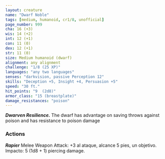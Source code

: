 ```yaml
---
layout: creature
name: "Dwarf Noble"
tags: [medium, humanoid, cr1/8, unofficial]
page_number: 999
cha: 16 (+3)
wis: 14 (+2)
int: 12 (+1)
con: 11 (0)
dex: 12 (+1)
str: 11 (0)
size: Medium humanoid (dwarf)
alignment: any alignment
challenge: "1/8 (25 XP)"
languages: "any two languages"
senses: "darkvision, passive Perception 12"
skills: "Deception +5, Insight +4, Persuasion +5"
speed: "30 ft."
hit_points: "9  (2d8)"
armor_class: "15 (breastplate)"
damage_resistances: "poison"
---
```


***Dwarven Resilience.*** The dwarf has advantage on saving throws against poison and has resistance to poison damage

### Actions

***Rapier*** Melee Weapon Attack: +3 al ataque, alcance 5 pies, un objetivo. Impacto: 5 (1d8 + 1) piercing damage.